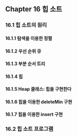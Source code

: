 ##  Chapter 16 힙 소트

### 16.1 힙 소트의 원리

#### 16.1.1 탐색을 이용한 정렬


#### 16.1.2 우선 순위 큐

#### 16.1.3 부분 순서 트리

#### 16.1.4 힙

#### 16.1.5 Heap 클래스: 힙을 구현한다

#### 16.1.6 힙을 이용한 deleteMin 구현

#### 16.1.7 힙을 이용한 insert 구현


### 16.2 힙 소트 프로그램


